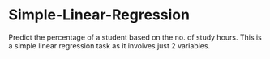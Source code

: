 # Simple-Linear-Regression
Predict the percentage of a student based on the no. of study hours. This is a simple linear regression task as it involves just 2 variables. 
